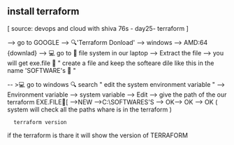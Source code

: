 ## install terraform
[ source: devops and cloud with shiva 76s - day25- terraform ]

--> go to GOOGLE --> 🔍'Terraform Donload' --> windows --> AMD:64 {downlad}
--> 💻 go to 📁 file system in our laptop -->
Extract the file --> you will get exe.file 📄 " create a file and keep the softeare dile like this in the name 'SOFTWARE's 📄 "
 
-- >💻 go to windows 🔍 search " edit the system environment variable "  --> Environment variable 
--> system variable --> 
Edit --> give the path of the our terraform EXE.FILE📄[ -->NEW -->C:\SOFTWARES'S --> OK--> OK --> OK
      ( system will check all the paths whare is in the terraform )
      
      
      terraform version
      

  if the terraform is thare it will show the  version of TERRAFORM

   

   
